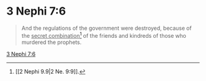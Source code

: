 # 3 Nephi 7:6

> And the regulations of the government were destroyed, because of the <u>secret combination</u>[^a] of the friends and kindreds of those who murdered the prophets.

[3 Nephi 7:6](https://www.churchofjesuschrist.org/study/scriptures/bofm/3-ne/7?lang=eng&id=p6#p6)


[^a]: [[2 Nephi 9.9|2 Ne. 9:9]].  
